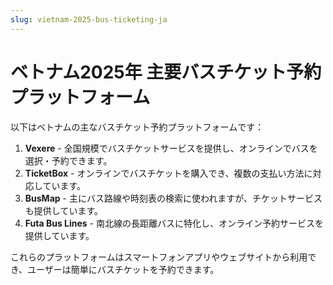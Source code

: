```yaml
---
slug: vietnam-2025-bus-ticketing-ja
---
```


# ベトナム2025年 主要バスチケット予約プラットフォーム

以下はベトナムの主なバスチケット予約プラットフォームです：
1. **Vexere** - 全国規模でバスチケットサービスを提供し、オンラインでバスを選択・予約できます。
2. **TicketBox** - オンラインでバスチケットを購入でき、複数の支払い方法に対応しています。
3. **BusMap** - 主にバス路線や時刻表の検索に使われますが、チケットサービスも提供しています。
4. **Futa Bus Lines** - 南北線の長距離バスに特化し、オンライン予約サービスを提供しています。

これらのプラットフォームはスマートフォンアプリやウェブサイトから利用でき、ユーザーは簡単にバスチケットを予約できます。